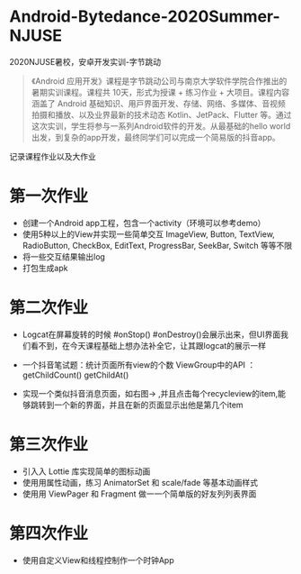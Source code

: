 # Android-Bytedance-2020Summer-NJUSE
2020NJUSE暑校，安卓开发实训-字节跳动

> 《Android 应⽤开发》课程是字节跳动公司与南京⼤学软件学院合作推出的暑期实训课程。课程共 10天，形式为授课 + 练习作业 + ⼤项⽬。课程内容涵盖了 Android 基础知识、⽤⼾界⾯开发、存储、⽹络、多媒体、⾳视频拍摄和播放、以及业界最新的技术动态 Kotlin、JetPack、Flutter 等。通过这次实训，学⽣将参与⼀系列Android软件的开发。从最基础的hello world出发，到复杂的app开发，最终同学们可以完成⼀个简易版的抖⾳app。

记录课程作业以及大作业

# 第一次作业

- 创建一个Android app工程，包含一个activity（环境可以参考demo）
- 使用5种以上的View并实现一些简单交互 ImageView, Button, TextView, RadioButton, CheckBox, EditText, ProgressBar, SeekBar, Switch 等等不限
- 将一些交互结果输出log
- 打包生成apk

# 第二次作业

- Logcat在屏幕旋转的时候 #onStop() #onDestroy()会展示出来，但UI界面我们看不到，在今天课程基础上想办法补全它，让其跟logcat的展示一样

- 一个抖音笔试题：统计页面所有view的个数   ViewGroup中的API ： getChildCount()  getChildAt()

- 实现一个类似抖音消息页面，如右图-> ,并且点击每个recycleview的item,能够跳转到一个新的界面，并且在新的页面显示出他是第几个item

# 第三次作业

- 引⼊入 Lottie 库实现简单的图标动画
- 使⽤用属性动画，练习 AnimatorSet 和 scale/fade 等基本动画样式
- 使⽤用 ViewPager 和 Fragment 做⼀一个简单版的好友列列表界⾯

# 第四次作业

- 使用自定义View和线程控制作一个时钟App